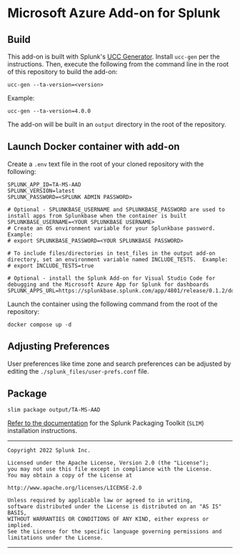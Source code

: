 # Microsoft Azure Add-on for Splunk

## Build
This add-on is built with Splunk's [UCC Generator](https://github.com/splunk/addonfactory-ucc-generator).  Install `ucc-gen` per the instructions. Then, execute the following from the command line in the root of this repository to build the add-on:

    ucc-gen --ta-version=<version>

Example:

    ucc-gen --ta-version=4.0.0

The add-on will be built in an `output` directory in the root of the repository.

## Launch Docker container with add-on

Create a `.env` text file in the root of your cloned repository with the following:

```
SPLUNK_APP_ID=TA-MS-AAD
SPLUNK_VERSION=latest
SPLUNK_PASSWORD=<SPLUNK ADMIN PASSWORD>

# Optional - SPLUNKBASE_USERNAME and SPLUNKBASE_PASSWORD are used to install apps from Splunkbase when the container is built
SPLUNKBASE_USERNAME=<YOUR SPLUNKBASE USERNAME>
# Create an OS environment variable for your Splunkbase password.  Example:
# export SPLUNKBASE_PASSWORD=<YOUR SPLUNKBASE PASSWORD>

# To include files/directories in test_files in the output add-on directory, set an environment variable named INCLUDE_TESTS.  Example:
# export INCLUDE_TESTS=true

# Optional - install the Splunk Add-on for Visual Studio Code for debugging and the Microsoft Azure App for Splunk for dashboards
SPLUNK_APPS_URL=https://splunkbase.splunk.com/app/4801/release/0.1.2/download,https://splunkbase.splunk.com/app/4882/release/2.0.1/download
```

Launch the container using the following command from the root of the repository:

    docker compose up -d

## Adjusting Preferences

User preferences like time zone and search preferences can be adjusted by editing the `./splunk_files/user-prefs.conf` file.

## Package

    slim package output/TA-MS-AAD

[Refer to the documentation](https://dev.splunk.com/enterprise/tutorials/module_validate/packageapp) for the Splunk Packaging Toolkit (`SLIM`) installation instructions.


_____________
    Copyright 2022 Splunk Inc.

    Licensed under the Apache License, Version 2.0 (the "License"); 
    you may not use this file except in compliance with the License. 
    You may obtain a copy of the License at

    http://www.apache.org/licenses/LICENSE-2.0

    Unless required by applicable law or agreed to in writing, 
    software distributed under the License is distributed on an "AS IS" BASIS, 
    WITHOUT WARRANTIES OR CONDITIONS OF ANY KIND, either express or implied.
    See the License for the specific language governing permissions and limitations under the License.
_____________